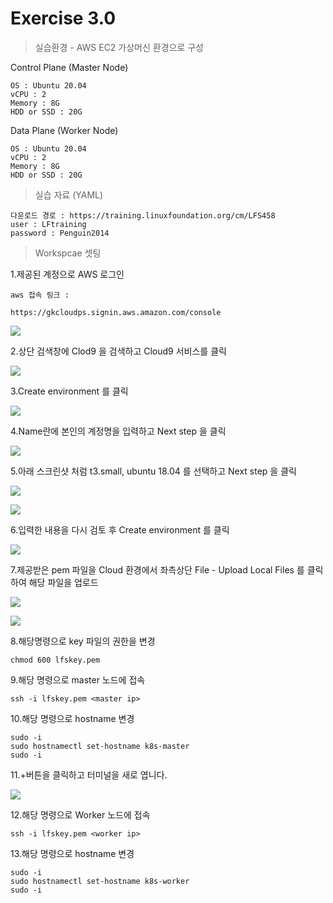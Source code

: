 # Exercise 3.0


> 실습환경 - AWS EC2 가상머신 환경으로 구성

Control Plane (Master Node)
```
OS : Ubuntu 20.04
vCPU : 2
Memory : 8G
HDD or SSD : 20G
```
Data Plane (Worker Node)
```
OS : Ubuntu 20.04
vCPU : 2
Memory : 8G
HDD or SSD : 20G
```

> 실습 자료 (YAML)

```
다운로드 경로 : https://training.linuxfoundation.org/cm/LFS458
user : LFtraining
password : Penguin2014
```

> Workspcae 셋팅

1.제공된 계정으로 AWS 로그인

```
aws 접속 링크 :

https://gkcloudps.signin.aws.amazon.com/console
```

![](../img/awslogin.png)


2.상단 검색창에 Clod9 을 검색하고 Cloud9 서비스를 클릭

![](../img/cloud9.png)

3.Create environment 를 클릭

![](../img/create.png)

4.Name란에 본인의 계정명을 입력하고 Next step 을 클릭

![](../img/name.png)

5.아래 스크린샷 처럼 t3.small, ubuntu 18.04 를 선택하고 Next step 을 클릭

![](../img/t3.png)

![](../img/ubuntu.png)

6.입력한 내용을 다시 검토 후 Create environment 를 클릭

![](../img/next.png)

7.제공받은 pem 파일을 Cloud 환경에서 좌측상단 File - Upload Local Files 를 클릭하여 해당 파일을 업로드

![](../img/uploadfile.png)

![](../img/key.png)

8.해당명령으로 key 파일의 권한을 변경

```
chmod 600 lfskey.pem
```

9.해당 명령으로 master 노드에 접속
```
ssh -i lfskey.pem <master ip>
```

10.해당 명령으로 hostname 변경

```
sudo -i
sudo hostnamectl set-hostname k8s-master
sudo -i
```

 11.+버튼을 클릭하고 터미널을 새로 엽니다.

![](../img/terminal.png)


 12.해당 명령으로 Worker 노드에 접속
```
ssh -i lfskey.pem <worker ip>
```

 13.해당 명령으로 hostname 변경

```
sudo -i
sudo hostnamectl set-hostname k8s-worker
sudo -i
```
